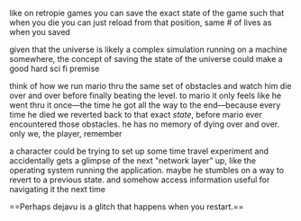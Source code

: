 like on retropie games you can save the exact state of the game such that when you die you can just reload from that position, same # of lives as when you saved

given that the universe is likely a complex simulation running on a machine somewhere, the concept of saving the state of the universe could make a good hard sci fi premise

think of how we run mario thru the same set of obstacles and watch him die over and over before finally beating the level. to mario it only feels like he went thru it once—the time he got all the way to the end—because every time he died we reverted back to that exact _state_, before mario ever encountered those obstacles. he has no memory of dying over and over. only we, the player, remember

a character could be trying to set up some time travel experiment and accidentally gets a glimpse of the next "network layer” up, like the operating system running the application. maybe he stumbles on a way to revert to a previous state. and somehow access information useful for navigating it the next time

==Perhaps dejavu is a glitch that happens when you restart.==